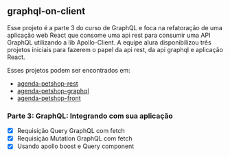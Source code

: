 ## graphql-on-client

Esse projeto é a parte 3 do curso de GraphQL e foca na refatoração de uma aplicação web React que consome uma api rest para consumir uma API GraphQL utilizando a lib Apollo-Client. A equipe alura disponibilizou três projetos iniciais para fazerem o papel da api rest, da api graphql e aplicação React.

Esses projetos podem ser encontrados em:
  - [agenda-petshop-rest](https://github.com/juunegreiros/agenda-petshop-rest)
  - [agenda-petshop-graphql](https://github.com/juunegreiros/agenda-petshop-graphql)
  - [agenda-petshop-front](https://github.com/juunegreiros/agenda-petshop-front)

### Parte 3: GraphQL: Integrando com sua aplicação
- [x] Requisição Query GraphQL com fetch
- [x] Requisição Mutation GraphQL com fetch
- [x] Usando apollo boost e Query component